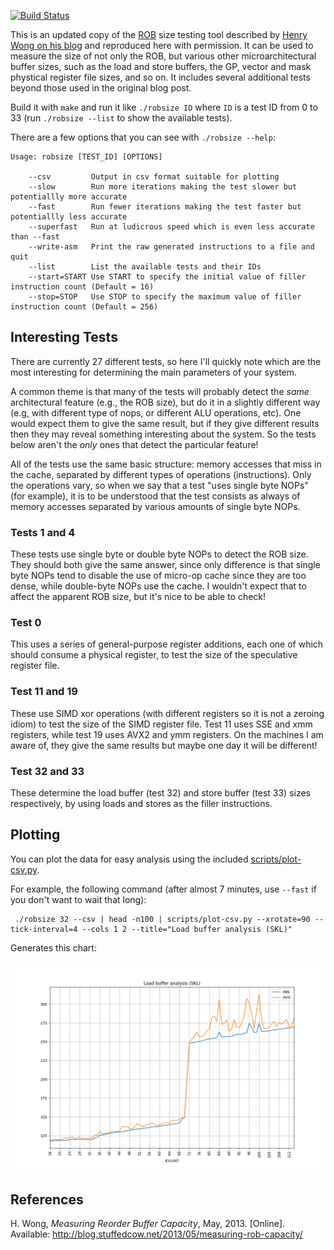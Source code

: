 [![Build Status](https://travis-ci.org/travisdowns/robsize.svg?branch=master)](https://travis-ci.org/travisdowns/robsize)

This is an updated copy of the [ROB](https://en.wikipedia.org/wiki/Re-order_buffer) size testing tool described by [Henry Wong on his blog](http://blog.stuffedcow.net/2013/05/measuring-rob-capacity) and reproduced here with permission. It can be used to measure the size of not only the ROB, but various other microarchitectural buffer sizes, such as the load and store buffers, the GP, vector and mask phystical register file sizes, and so on. It includes several additional tests beyond those used in the original blog post.

Build it with `make` and run it like `./robsize ID` where `ID` is a test ID from 0 to 33 (run `./robsize --list` to show the available tests).

There are a few options that you can see with `./robsize --help`:

```
Usage: robsize [TEST_ID] [OPTIONS]

	--csv      	  Output in csv format suitable for plotting
	--slow     	  Run more iterations making the test slower but potentiallly more accurate
	--fast     	  Run fewer iterations making the test faster but potentiallly less accurate
	--superfast	  Run at ludicrous speed which is even less accurate than --fast
	--write-asm	  Print the raw generated instructions to a file and quit
	--list     	  List the available tests and their IDs
	--start=START Use START to specify the initial value of filler instruction count (Default = 16)
	--stop=STOP   Use STOP to specify the maximum value of filler instruction count (Default = 256)
```

## Interesting Tests

There are currently 27 different tests, so here I'll quickly note which are the most interesting for determining the main parameters of your system.

A common theme is that many of the tests will probably detect the _same_ architectural feature (e.g., the ROB size), but do it in a slightly different way (e.g, with different type of nops, or different ALU operations, etc). One would expect them to give the same result, but if they give different results then they may reveal something interesting about the system. So the tests below aren't the _only_ ones that detect the particular feature!

All of the tests use the same basic structure: memory accesses that miss in the cache, separated by different types of operations (instructions). Only the operations vary, so when we say that a test "uses single byte NOPs" (for example), it is to be understood that the test consists as always of memory accesses separated by various amounts of single byte NOPs.

### Tests 1 and 4

These tests use single byte or double byte NOPs to detect the ROB size. They should both give the same answer, since only difference is that single byte NOPs tend to disable the use of micro-op cache since they are too dense, while double-byte NOPs use the cache. I wouldn't expect that to affect the apparent ROB size, but it's nice to be able to check!

### Test 0

This uses a series of general-purpose register additions, each one of which should consume a physical register, to test the size of the speculative register file.

### Test 11 and 19

These use SIMD xor operations (with different registers so it is not a zeroing idiom) to test the size of the SIMD register file. Test 11 uses SSE and xmm registers, while test 19 uses AVX2 and ymm registers. On the machines I am aware of, they give the same results but maybe one day it will be different!

### Test 32 and 33

These determine the load buffer (test 32) and store buffer (test 33) sizes respectively, by using loads and stores as the filler instructions.

## Plotting

You can plot the data for easy analysis using the included [scripts/plot-csv.py](scripts/plot-csv.py).

For example, the following command (after almost 7 minutes, use `--fast` if you don't want to wait that long):

```
 ./robsize 32 --csv | head -n100 | scripts/plot-csv.py --xrotate=90 --tick-interval=4 --cols 1 2 --title="Load buffer analysis (SKL)"
 ```

 Generates this chart:

 ![Skylake Load Buffers](skl-load.png)

## References

H. Wong, _Measuring Reorder Buffer Capacity_, May, 2013. [Online]. Available: http://blog.stuffedcow.net/2013/05/measuring-rob-capacity/
